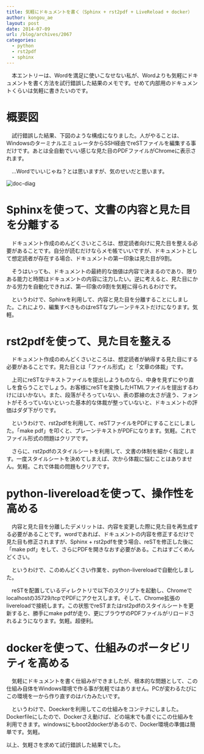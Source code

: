 ```yaml
---
title: 気軽にドキュメントを書く（Sphinx + rst2pdf + LiveReload + docker）
author: kongou_ae
layout: post
date: 2014-07-09
url: /blog/archives/2067
categories:
  - python
  - rst2pdf
  - sphinx
---
```

　本エントリーは、Wordを満足に使いこなせない私が、Wordよりも気軽にドキュメントを書く方法を試行錯誤した結果のメモです。せめて内部用のドキュメントくらいは気軽に書きたいのです。

# 概要図

　試行錯誤した結果、下図のような構成になりました。人がやることは、WindowsのターミナルエミュレータからSSH経由でreSTファイルを編集する事だけです。あとは全自動でいい感じな見た目のPDFファイルがChromeに表示されます。

　&#8230;Wordでいいじゃね？とは思いますが、気のせいだと思います。

![doc-diag][1]

# Sphinxを使って、文書の内容と見た目を分離する

　ドキュメント作成のめんどくさいところは、想定読者向けに見た目を整える必要があることです。自分が読むだけならメモ帳でいいですが、ドキュメントとして想定読者が存在する場合、ドキュメントの第一印象は見た目が9割。

　そうはいっても、ドキュメントの最終的な価値は内容で決まるのであり、限りある能力と時間はドキュメントの内容に注力したい。逆に考えると、見た目にかかる労力を自動化できれば、第一印象の9割を気軽に得られるわけです。

　というわけで、Sphinxを利用して、内容と見た目を分離することにしました。これにより、編集すべきものはreSTなプレーンテキストだけになります。気軽。

# rst2pdfを使って、見た目を整える

　ドキュメント作成のめんどくさいところは、想定読者が納得する見た目にする必要があることです。見た目とは「ファイル形式」と「文章の体裁」です。

　上司にreSTなテキストファイルを提出しようものなら、中身を見ずにやり直しを食らうことでしょう。お客様にreSTを変換したHTMLファイルを提出するわけにはいかない。また、段落がそろっていない、表の罫線の太さが違う、フォントがそろっていないといった基本的な体裁が整っていないと、ドキュメントの評価はダダ下がりです。

　というわけで、rst2pdfを利用して、reSTファイルをPDFにすることにしました。「make pdf」を叩くと、プレーンテキストがPDFになります。気軽。これでファイル形式の問題はクリアです。

　さらに、rst2pdfのスタイルシートを利用して、文書の体制を細かく指定します。一度スタイルシートを決めてしまえば、次から体裁に悩むことはありません。気軽。これで体裁の問題もクリアです。

# python-livereloadを使って、操作性を高める

　内容と見た目を分離したデメリットは、内容を変更した際に見た目を再生成する必要があることです。wordであれば、ドキュメントの内容を修正するだけで見た目も修正されますが、Sphinx + rst2pdfを使う場合、reSTを修正した後に「make pdf」をして、さらにPDFを開きなおす必要がある。これはすごくめんどくさい。

　というわけで、このめんどくさい作業を、python-livereloadで自動化しました。

　reSTを配置しているディレクトリで以下のスクリプトを起動し、Chromeでlocalhostの35729/tcpでPDFにアクセスします。そして、Chrome拡張のlivereloadで接続します。この状態でreSTまたはrst2pdfのスタイルシートを更新すると、勝手にmake pdfが走り、更にブラウザのPDFファイルがリロードされるようになります。気軽。超便利。



# dockerを使って、仕組みのポータビリティを高める

　気軽にドキュメントを書く仕組みができましたが、根本的な問題として、この仕組み自体をWindows環境で作る事が気軽ではありません。PCが変わるたびにこの環境を一から作り直すのはバカみたいです。

　というわけで、Doeckerを利用してこの仕組みをコンテナにしました。Dockerfileにしたので、Dockerさえ動けば、どの端末でも直ぐにこの仕組みを利用できます。windowsにもboot2dockerがあるので、Docker環境の準備は簡単です。気軽。

以上、気軽さを求めて試行錯誤した結果でした。

 [1]: http://aimless.jp/blog/images/doc-diag.jpg